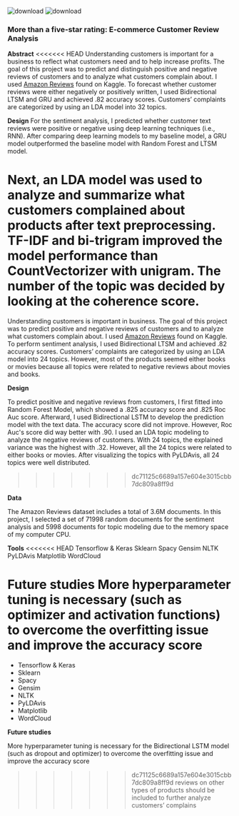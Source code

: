 ![download](https://user-images.githubusercontent.com/68982975/160054636-d3b66d29-2feb-493f-bd56-00b4092d5c30.jpeg) ![download](https://user-images.githubusercontent.com/68982975/160054523-034b2c5c-4bb6-4667-9db4-70d275fc95f0.png)


### More than a five-star rating: E-commerce Customer Review Analysis




**Abstract**
<<<<<<< HEAD
Understanding customers is important for a business to reflect what customers need and to help increase profits. The goal of this project was to predict and distinguish positive and negative reviews of customers and to analyze what customers complain about. I used [Amazon Reviews](https://www.kaggle.com/datasets/kritanjalijain/amazon-reviews) found on Kaggle. To forecast whether customer reviews were either negatively or positively written,  I used Bidirectional LTSM and GRU and achieved .82 accuracy scores. Customers’ complaints are categorized by using an LDA model into 32 topics. 

**Design**
For the sentiment analysis, I predicted whether customer text reviews were positive or negative using deep learning techniques (i.e., RNN). After comparing deep learning models to my baseline model, a GRU model outperformed the baseline model with Random Forest and LTSM model. 

Next, an LDA model was used to analyze and summarize what customers complained about products after text preprocessing. TF-IDF and bi-trigram improved the model performance than CountVectorizer with unigram. The number of the topic was decided by looking at the coherence score. 
=======

Understanding customers is important in business. The goal of this project was to predict positive and negative reviews of customers and to analyze what customers complain about. I used [Amazon Reviews](https://www.kaggle.com/datasets/kritanjalijain/amazon-reviews) found on Kaggle. To perform sentiment analysis, I used Bidirectional LTSM and achieved .82 accuracy scores. Customers’ complaints are categorized by using an LDA model into 24 topics. However, most of the products seemed either books or movies because all topics were related to negative reviews about movies and books.


**Design**

To predict positive and negative reviews from customers, I first fitted into Random Forest Model, which showed a .825 accuracy score and .825 Roc Auc score. Afterward, I used Bidirectional LSTM to develop the prediction model with the text data. The accuracy score did not improve. However, Roc Auc's score did way better with .90.  I used an LDA topic modeling to analyze the negative reviews of customers. With 24 topics, the explained variance was the highest with .32. However, all the 24 topics were related to either books or movies. After visualizing the topics with PyLDAvis, all 24 topics were well distributed. 
>>>>>>> dc71125c6689a157e604e3015cbb7dc809a8ff9d


**Data**

The Amazon Reviews dataset includes a total of 3.6M documents. In this project, I selected a set of 71998 random documents for the sentiment analysis and 5998 documents for topic modeling due to the memory space of my computer CPU.


**Tools**
<<<<<<< HEAD
Tensorflow & Keras 
Sklearn
Spacy 
Gensim
NLTK
PyLDAvis
Matplotlib
WordCloud

**Future studies**
More hyperparameter tuning is necessary (such as optimizer and activation functions) to overcome the overfitting issue and improve the accuracy score
=======
- Tensorflow & Keras 
- Sklearn
- Spacy 
- Gensim
- NLTK
- PyLDAvis
- Matplotlib
- WordCloud

**Future studies**

More hyperparameter tuning is necessary for the Bidirectional LSTM model (such as dropout and optimizer) to overcome the overfitting issue and improve the accuracy score
>>>>>>> dc71125c6689a157e604e3015cbb7dc809a8ff9d
reviews on other types of products should be included to further analyze customers’ complains
